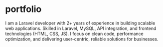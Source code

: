 # portfolio
I am a Laravel developer with 2+ years of experience in building scalable web applications. Skilled in Laravel, MySQL, API integration, and frontend technologies (HTML, CSS, JS). I focus on clean code, performance optimization, and delivering user-centric, reliable solutions for businesses.
